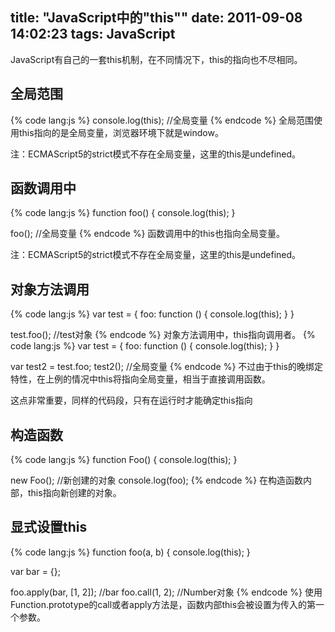 title: "JavaScript中的\"this\""
date: 2011-09-08 14:02:23
tags: JavaScript
---

JavaScript有自己的一套this机制，在不同情况下，this的指向也不尽相同。

## 全局范围
{% code lang:js %}
console.log(this); //全局变量
{% endcode %}
全局范围使用this指向的是全局变量，浏览器环境下就是window。

注：ECMAScript5的strict模式不存在全局变量，这里的this是undefined。

## 函数调用中                  
{% code lang:js %}
function foo() {
    console.log(this);
}

foo(); //全局变量
{% endcode %}
函数调用中的this也指向全局变量。

注：ECMAScript5的strict模式不存在全局变量，这里的this是undefined。

## 对象方法调用
{% code lang:js %}
var test = {
    foo: function () {
        console.log(this);
    }
}

test.foo(); //test对象
{% endcode %}
对象方法调用中，this指向调用者。
{% code lang:js %}
var test = {
    foo: function () {
        console.log(this);
    }
}

var test2 = test.foo;
test2();  //全局变量
{% endcode %}
不过由于this的晚绑定特性，在上例的情况中this将指向全局变量，相当于直接调用函数。

这点非常重要，同样的代码段，只有在运行时才能确定this指向

## 构造函数
{% code lang:js %}
function Foo() {
    console.log(this);
}

new Foo(); //新创建的对象
console.log(foo); 
{% endcode %}
在构造函数内部，this指向新创建的对象。

## 显式设置this
{% code lang:js %}
function foo(a, b) {
    console.log(this);
}

var bar = {};

foo.apply(bar, [1, 2]); //bar
foo.call(1, 2); //Number对象
{% endcode %}
使用Function.prototype的call或者apply方法是，函数内部this会被设置为传入的第一个参数。